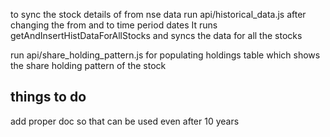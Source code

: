 to sync the stock details of from nse data
run api/historical_data.js after changing the from and to time period dates
It runs getAndInsertHistDataForAllStocks and syncs the data for all the stocks

run api/share_holding_pattern.js for populating holdings table which shows the share holding pattern of the stock

things to do
-
add proper doc so that can be used even after 10 years
